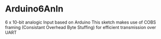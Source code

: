 # Arduino6AnIn
6 x 10-bit analogic Input based on Arduino
This sketch makes use of COBS framing (Consistant Overhead Byte Stuffing) for efficient transmission over UART
